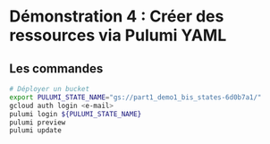 # Démonstration 4 : Créer des ressources via Pulumi YAML

## Les commandes

```bash
# Déployer un bucket
export PULUMI_STATE_NAME="gs://part1_demo1_bis_states-6d0b7a1/"
gcloud auth login <e-mail>
pulumi login ${PULUMI_STATE_NAME}
pulumi preview
pulumi update
```
